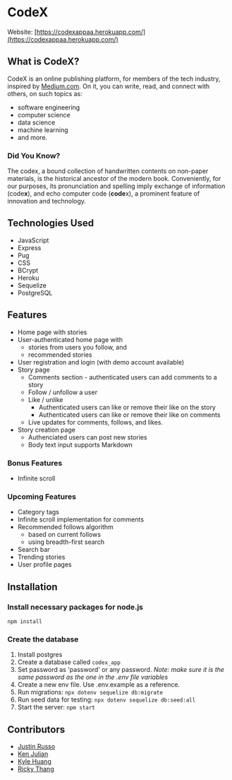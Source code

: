 # CodeX

Website: [https://codexappaa.herokuapp.com/](https://codexappaa.herokuapp.com/)

## What is CodeX?

CodeX is an online publishing platform, for members of the tech industry, inspired by [Medium.com](https://medium.com/). On it, you can write, read, and connect with others, on such topics as:
- software engineering
- computer science
- data science
- machine learning
- and more.

### Did You Know?

The codex, a bound collection of handwritten contents on non-paper materials, is the historical ancestor of the modern book. Conveniently, for our purposes, its pronunciation and spelling imply exchange of information (code**x**), and echo computer code (**code**x), a prominent feature of innovation and technology.

## Technologies Used

- JavaScript
- Express
- Pug
- CSS
- BCrypt
- Heroku
- Sequelize
- PostgreSQL

## Features

- Home page with stories
- User-authenticated home page with
	- stories from users you follow, and
	- recommended stories
- User registration and login (with demo account available)
- Story page
  - Comments section - authenticated users can add comments to a story
  - Follow / unfollow a user
  - Like / unlike
  	- Authenticated users can like or remove their like on the story
  	- Authenticated users can like or remove their like on comments
  - Live updates for comments, follows, and likes.
- Story creation page
  - Authenciated users can post new stories
  - Body text input supports Markdown

### Bonus Features

- Infinite scroll

### Upcoming Features

- Category tags
- Infinite scroll implementation for comments
- Recommended follows algorithm
  - based on current follows
  - using breadth-first search
- Search bar
- Trending stories
- User profile pages

## Installation

### Install necessary packages for node.js 

```npm install```

### Create the database

  1. Install postgres
  2. Create a database called ```codex_app```
  3. Set password as 'password' or any password. *Note: make sure it is the same password as the one in the .env file variables*
  4. Create a new env file. Use .env.example as a reference.
  5. Run migrations: ``` npx dotenv sequelize db:migrate ```
  6. Run seed data for testing: ```npx dotenv sequelize db:seed:all ```
  7. Start the server: ```npm start```

## Contributors

- [Justin Russo](https://github.com/justinrusso)
- [Ken Julian](https://github.com/kenjulian)
- [Kyle Huang](https://github.com/kvh8899)
- [Ricky Thang](https://github.com/rickythewriter)
